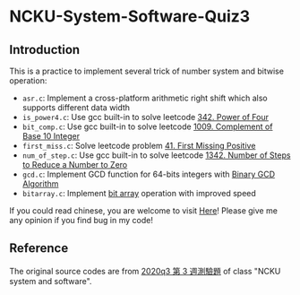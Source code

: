 # NCKU-System-Software-Quiz3

## Introduction
This is a practice to implement several trick of number system and bitwise operation:
* `asr.c`: Implement a cross-platform arithmetic right shift which also supports different data width
* `is_power4.c`: Use gcc built-in to solve leetcode [342. Power of Four](https://leetcode.com/problems/power-of-four/)
* `bit_comp.c`: Use gcc built-in to solve leetcode [1009. Complement of Base 10 Integer](https://leetcode.com/problems/complement-of-base-10-integer/)
* `first_miss.c`: Solve leetcode problem [41. First Missing Positive](https://leetcode.com/problems/first-missing-positive/)
* `num_of_step.c`: Use gcc built-in to solve leetcode [1342. Number of Steps to Reduce a Number to Zero](https://leetcode.com/problems/number-of-steps-to-reduce-a-number-to-zero/)
* `gcd.c`: Implement GCD function for 64-bits integers with [Binary GCD Algorithm](https://iq.opengenus.org/binary-gcd-algorithm/)
* `bitarray.c`: Implement [bit array](https://en.wikipedia.org/wiki/Bit_array) operation with improved speed

If you could read chinese, you are welcome to visit [Here](https://hackmd.io/@RinHizakura/SkjPS8vBP)! Please give me any opinion if you find bug in my code!

## Reference 
The original source codes are from [2020q3 第 3 週測驗題](https://hackmd.io/@sysprog/2020-quiz3?fbclid=IwAR2VKM07QHTneLdK1VBa9XgZ9ca10sZsEKUgVXTXumv0PBhKUGibXLKxEe0) of class "NCKU system and software".
